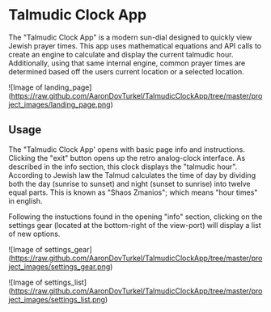 # Talmudic Clock App

The "Talmudic Clock App" is a modern sun-dial designed to quickly view Jewish prayer times.
This app uses mathematical equations and API calls to create an engine to calculate and display the current talmudic hour.
Additionally, using that same internal engine, common prayer times are determined based off the users current location or a selected location.

![Image of landing_page] (https://raw.github.com/AaronDovTurkel/TalmudicClockApp/tree/master/project_images/landing_page.png)

## Usage

The "Talmudic Clock App' opens with basic page info and instructions. Clicking the "exit" button 
opens up the retro analog-clock interface. As described in the info section, this clock displays the
"talmudic hour". According to Jewish law the Talmud calculates the time of day by dividing both the day (sunrise to sunset) 
and night (sunset to sunrise) into twelve equal parts. This is known as "Shaos Zmanios"; which means "hour times" in english. 

Following the instuctions found in the opening "info" section, clicking on the settings gear (located at the bottom-right
of the view-port) will display a list of new options. 

![Image of settings_gear] (https://raw.github.com/AaronDovTurkel/TalmudicClockApp/tree/master/project_images/settings_gear.png)

![Image of settings_list] (https://raw.github.com/AaronDovTurkel/TalmudicClockApp/tree/master/project_images/settings_list.png)